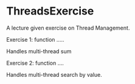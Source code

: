 # ThreadsExercise
A lecture given exercise on Thread Management.

Exercise 1: function .....


Handles multi-thread sum 

Exercise 2: function ....


Handles multi-thread search by value.
